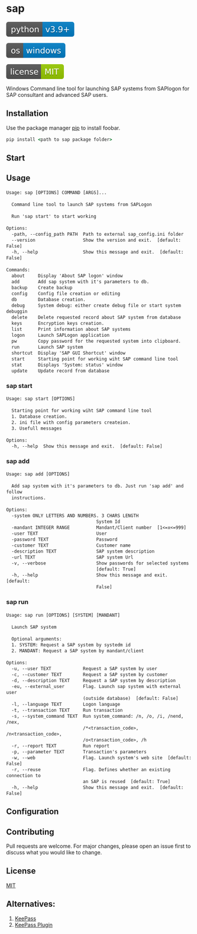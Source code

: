 # sap

[![Python 3.9+](resources/images/python-v3.9+-blue.svg)](https://www.python.org/downloads/release/python-390/)

[![Windows](resources/images/os-windows-blue.svg)](https://github.com/Rygor83/sap-command-line)

[![GitHub license](resources/images/license-MIT-green.svg)](https://choosealicense.com/licenses/mit/)

Windows Command line tool for launching SAP systems from SAPlogon for SAP consultant and advanced SAP users.

## Installation

Use the package manager [pip](https://pip.pypa.io/en/stable/) to install foobar.

```cmd
pip install <path to sap package folder>
```

## Start

## Usage

```
Usage: sap [OPTIONS] COMMAND [ARGS]...

  Command line tool to launch SAP systems from SAPLogon

  Run 'sap start' to start working

Options:
  -path, --config_path PATH  Path to external sap_config.ini folder
  --version                  Show the version and exit.  [default: False]
  -h, --help                 Show this message and exit.  [default: False]

Commands:
  about     Display 'About SAP logon' window
  add       Add sap system with it's parameters to db.
  backup    Create backup
  config    Config file creation or editing
  db        Database creation.
  debug     System debug: either create debug file or start system debuggin
  delete    Delete requested record about SAP system from database
  keys      Encryption keys creation.
  list      Print information about SAP systems
  logon     Launch SAPLogon application
  pw        Copy password for the requested system into clipboard.
  run       Launch SAP system
  shortcut  Display 'SAP GUI Shortcut' window
  start     Starting point for working wiht SAP command line tool
  stat      Displays 'System: status' window
  update    Update record from database
```

### sap start

```
Usage: sap start [OPTIONS]

  Starting point for working wiht SAP command line tool
  1. Database creation.
  2. ini file with config parameters createion.
  3. Usefull messages

Options:
  -h, --help  Show this message and exit.  [default: False]
```

### sap add

```
Usage: sap add [OPTIONS]

  Add sap system with it's parameters to db. Just run 'sap add' and follow
  instructions.

Options:
  -system ONLY LETTERS AND NUMBERS. 3 CHARS LENGTH
                                  System Id
  -mandant INTEGER RANGE          Mandant/Client number  [1<=x<=999]
  -user TEXT                      User
  -password TEXT                  Password
  -customer TEXT                  Customer name
  -description TEXT               SAP system description
  -url TEXT                       SAP system Url
  -v, --verbose                   Show passwords for selected systems
                                  [default: True]
  -h, --help                      Show this message and exit.  [default:
                                  False]
```

### sap run

```
Usage: sap run [OPTIONS] [SYSTEM] [MANDANT]

  Launch SAP system

  Optional arguments:
  1. SYSTEM: Request a SAP system by systedm id
  2. MANDANT: Request a SAP system by mandant/client

Options:
  -u, --user TEXT            Request a SAP system by user
  -c, --customer TEXT        Request a SAP system by customer
  -d, --description TEXT     Request a SAP system by description
  -eu, --external_user       Flag. Launch sap system with external user
                             (outside database)  [default: False]
  -l, --language TEXT        Logon language
  -t, --transaction TEXT     Run transaction
  -s, --system_command TEXT  Run system_command: /n, /o, /i, /nend, /nex,
                             /*<transaction_code>, /n<transaction_code>,
                             /o<transaction_code>, /h
  -r, --report TEXT          Run report
  -p, --parameter TEXT       Transaction's parameters
  -w, --web                  Flag. Launch system's web site  [default: False]
  -r, --reuse                Flag. Defines whether an existing connection to
                             an SAP is reused  [default: True]
  -h, --help                 Show this message and exit.  [default: False]
```

## Configuration

## Contributing

Pull requests are welcome. For major changes, please open an issue first to discuss what you would like to change.

## License

[MIT](https://choosealicense.com/licenses/mit/)

## Alternatives:
1. [KeePass](https://blogs.sap.com/2012/01/29/using-keepass-instead-of-sap-logon/)
2. [KeePass Plugin](https://edp.bg/kpsapbutton-project/)
